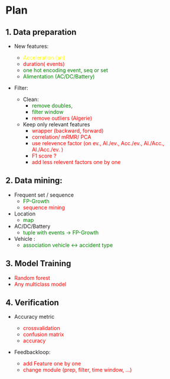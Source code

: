 # Plan

## 1. Data preparation
- New features: 
  - <span style="color:yellow"> Acceleration (an)
  - <span style="color:red"> duration( events)
  - <span style="color:green"> one hot encoding event, seq or set
  - <span style="color:green"> Alimentation (AC/DC/Battery)

- Filter:
  - Clean:
    - <span style="color:green"> remove doubles,
    - <span style="color:green"> filter window
    - <span style="color:red"> remove outliers (Algerie)
  - Keep only relevant features
    - <span style="color:red"> wrapper (backward, forward)
    - <span style="color:red"> correlation/ mRMR/ PCA
    - <span style="color:red"> use relevence factor (on ev., Al./ev., Acc./ev., Al./Acc., Al./Acc./ev. )
    - <span style="color:red"> F1 score ?
    - <span style="color:red"> add less relevent factors one by one
  
## 2. Data mining:
- Frequent set / sequence
  - <span style="color:green"> FP-Growth
  - <span style="color:red"> sequence mining
- Location
    - <span style="color:green"> map
- AC/DC/Battery
   - <span style="color:green"> tuple with events -> FP-Growth
- Vehicle :
   - <span style="color:green"> association vehicle <-> accident type

## 3. Model Training
- <span style="color:red"> Random forest
- <span style="color:red"> Any multiclass model

## 4. Verification 
- Accuracy metric
  - <span style="color:red"> crossvalidation
  - <span style="color:red"> confusion matrix
  - <span style="color:red"> accuracy
    
- Feedbackloop:
  - <span style="color:red"> add Feature one by one
  - <span style="color:red"> change module (prep, filter, time window, ...)
